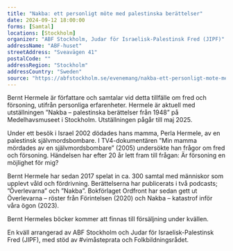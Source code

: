 ```yaml
---
title: "Nakba: ett personligt möte med palestinska berättelser"
date: 2024-09-12 18:00:00
forms: [Samtal]
locations: [Stockholm]
organizer: "ABF Stockholm, Judar för Israelisk-Palestinsk Fred (JIPF)"
addressName: "ABF-huset"
streetAddress: "Sveavägen 41"
postalCode: ""
addressRegion: "Stockholm"
addressCountry: "Sweden"
source: "https://abfstockholm.se/evenemang/nakba-ett-personligt-mote-med-palestinska-berattelser/"
---
```

Bernt Hermele är författare och samtalar vid detta tillfälle om fred och försoning, utifrån personliga erfarenheter. Hermele är aktuell med utställningen ”Nakba – palestinska berättelser från 1948” på Medelhavsmuseet i Stockholm. Utställningen pågår till maj 2025.

Under ett besök i Israel 2002 dödades hans mamma, Perla Hermele, av en palestinsk självmordsbombare. I TV4-dokumentären ”Min mamma mördades av en självmordsbombare” (2005) undersökte han frågor om fred och försoning. Händelsen har efter 20 år lett fram till frågan: Är försoning en möjlighet för mig?

Bernt Hermele har sedan 2017 spelat in ca. 300 samtal med människor som upplevt våld och fördrivning. Berättelserna har publicerats i två podcasts; ”Överlevarna” och ”Nakba”. Bokförlaget Ordfront har sedan gett ut Överlevarna – röster från Förintelsen (2020) och Nakba – katastrof inför våra ögon (2023).

Bernt Hermeles böcker kommer att finnas till försäljning under kvällen.

En kväll arrangerad av ABF Stockholm och Judar för Israelisk-Palestinsk Fred (JIPF), med stöd av #vimåsteprata och Folkbildningsrådet.
